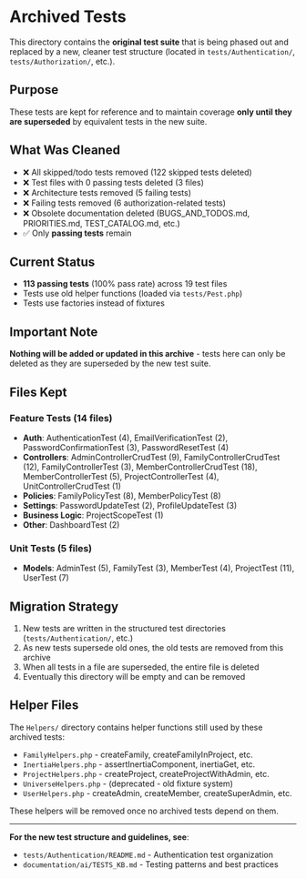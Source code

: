 # Archived Tests

This directory contains the **original test suite** that is being phased out and replaced by a new, cleaner test structure (located in `tests/Authentication/`, `tests/Authorization/`, etc.).

## Purpose

These tests are kept for reference and to maintain coverage **only until they are superseded** by equivalent tests in the new suite.

## What Was Cleaned

- ❌ All skipped/todo tests removed (122 skipped tests deleted)
- ❌ Test files with 0 passing tests deleted (3 files)
- ❌ Architecture tests removed (5 failing tests)
- ❌ Failing tests removed (6 authorization-related tests)
- ❌ Obsolete documentation deleted (BUGS_AND_TODOS.md, PRIORITIES.md, TEST_CATALOG.md, etc.)
- ✅ Only **passing tests** remain

## Current Status

- **113 passing tests** (100% pass rate) across 19 test files
- Tests use old helper functions (loaded via `tests/Pest.php`)
- Tests use factories instead of fixtures

## Important Note

**Nothing will be added or updated in this archive** - tests here can only be deleted as they are superseded by the new test suite.

## Files Kept

### Feature Tests (14 files)
- **Auth**: AuthenticationTest (4), EmailVerificationTest (2), PasswordConfirmationTest (3), PasswordResetTest (4)
- **Controllers**: AdminControllerCrudTest (9), FamilyControllerCrudTest (12), FamilyControllerTest (3), MemberControllerCrudTest (18), MemberControllerTest (5), ProjectControllerTest (4), UnitControllerCrudTest (1)
- **Policies**: FamilyPolicyTest (8), MemberPolicyTest (8)
- **Settings**: PasswordUpdateTest (2), ProfileUpdateTest (3)
- **Business Logic**: ProjectScopeTest (1)
- **Other**: DashboardTest (2)

### Unit Tests (5 files)
- **Models**: AdminTest (5), FamilyTest (3), MemberTest (4), ProjectTest (11), UserTest (7)

## Migration Strategy

1. New tests are written in the structured test directories (`tests/Authentication/`, etc.)
2. As new tests supersede old ones, the old tests are removed from this archive
3. When all tests in a file are superseded, the entire file is deleted
4. Eventually this directory will be empty and can be removed

## Helper Files

The `Helpers/` directory contains helper functions still used by these archived tests:
- `FamilyHelpers.php` - createFamily, createFamilyInProject, etc.
- `InertiaHelpers.php` - assertInertiaComponent, inertiaGet, etc.
- `ProjectHelpers.php` - createProject, createProjectWithAdmin, etc.
- `UniverseHelpers.php` - (deprecated - old fixture system)
- `UserHelpers.php` - createAdmin, createMember, createSuperAdmin, etc.

These helpers will be removed once no archived tests depend on them.

---

**For the new test structure and guidelines, see**:
- `tests/Authentication/README.md` - Authentication test organization
- `documentation/ai/TESTS_KB.md` - Testing patterns and best practices
